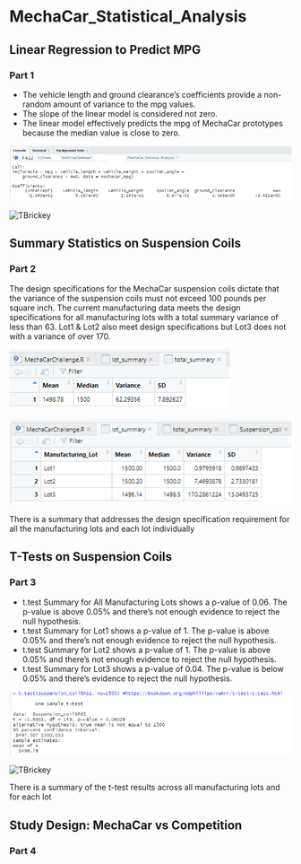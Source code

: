 # MechaCar_Statistical_Analysis
## Linear Regression to Predict MPG
### Part 1
-	The vehicle length and ground clearance’s coefficients provide a non-random amount of variance to the mpg values.
-	The slope of the linear model is considered not zero.  
-	The linear model effectively predicts the mpg of MechaCar prototypes because the median value is close to zero.
 

![TBrickey](https://github.com/TBrickey/MechaCar_Statistical_Analysis/blob/main/Resources/lm()%20Screenshot.png)

![TBrickey](https://github.com/TBrickey/MechaCar_Statistical_Analysis/blob/main/Resources/summary(lm()).png)

## Summary Statistics on Suspension Coils
### Part 2

The design specifications for the MechaCar suspension coils dictate that the variance of the suspension coils must not exceed 100 pounds per square inch. The current manufacturing data meets the design specifications for all manufacturing lots with a total summary variance of less than 63. Lot1 & Lot2 also meet design specifications but Lot3 does not with a variance of over 170.

![TBrickey](https://github.com/TBrickey/MechaCar_Statistical_Analysis/blob/main/Resources/total_summary.png)

![TBrickey](https://github.com/TBrickey/MechaCar_Statistical_Analysis/blob/main/Resources/lot_summary.png)

There is a summary that addresses the design specification requirement for all the manufacturing lots and each lot individually
## T-Tests on Suspension Coils
### Part 3

- t.test Summary for All Manufacturing Lots shows a p-value of 0.06. The p-value is above 0.05% and there’s not enough evidence to reject the null hypothesis.
- t.test Summary for Lot1 shows a p-value of 1. The p-value is above 0.05% and there’s not enough evidence to reject the null hypothesis.
- t.test Summary for Lot2 shows a p-value of 1. The p-value is above 0.05% and there’s not enough evidence to reject the null hypothesis.
- t.test Summary for Lot3 shows a p-value of 0.04. The p-value is below 0.05% and there’s evidence to reject the null hypothesis.

![TBrickey](https://github.com/TBrickey/MechaCar_Statistical_Analysis/blob/main/Resources/t.test.png)

![TBrickey](https://github.com/TBrickey/MechaCar_Statistical_Analysis/blob/main/Resources/t.test(subset()).png)

There is a summary of the t-test results across all manufacturing lots and for each lot 
## Study Design: MechaCar vs Competition
### Part 4
